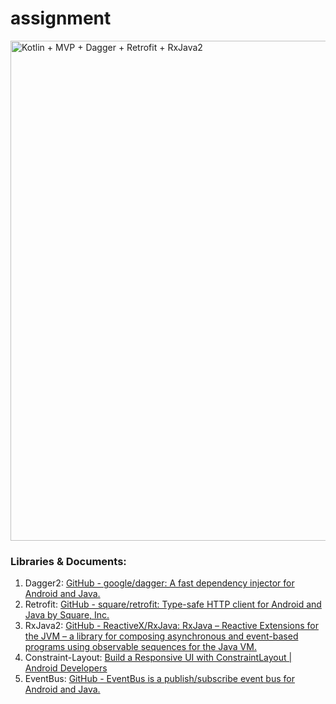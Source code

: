 # assignment


<a href="https://medium.com" target="_blank"><img src="https://cdn-images-1.medium.com/max/2000/1*Ia4dK-kcaSfztzHIhtMmaQ.png" alt="Kotlin + MVP + Dagger + Retrofit + RxJava2" width="800"></a>




### Libraries & Documents:

1. Dagger2: [GitHub - google/dagger: A fast dependency injector for Android and Java.](https://github.com/google/dagger)
2. Retrofit: [GitHub - square/retrofit: Type-safe HTTP client for Android and Java by Square, Inc.](https://github.com/square/retrofit)
3. RxJava2: [GitHub - ReactiveX/RxJava: RxJava – Reactive Extensions for the JVM – a library for composing asynchronous and event-based programs using observable sequences for the Java VM.](https://github.com/ReactiveX/RxJava)
4. Constraint-Layout: [Build a Responsive UI with ConstraintLayout | Android Developers](https://developer.android.com/training/constraint-layout/index.html)
5. EventBus: [GitHub - EventBus is a publish/subscribe event bus for Android and Java.](https://github.com/greenrobot/EventBus)
